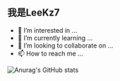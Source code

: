## 我是LeeKz7

- 👀 I’m interested in ...
- 🌱 I’m currently learning ...
- 💞️ I’m looking to collaborate on ...
- 📫 How to reach me ...

![Anurag's GitHub stats](https://github-readme-stats.vercel.app/api?username=Leekz7&hide_title=true&show_icons=true&locale=cn)
<!-- ![Top Langs](https://github-readme-stats.vercel.app/api/top-langs/?username=Leekz7&layout=compact) -->

